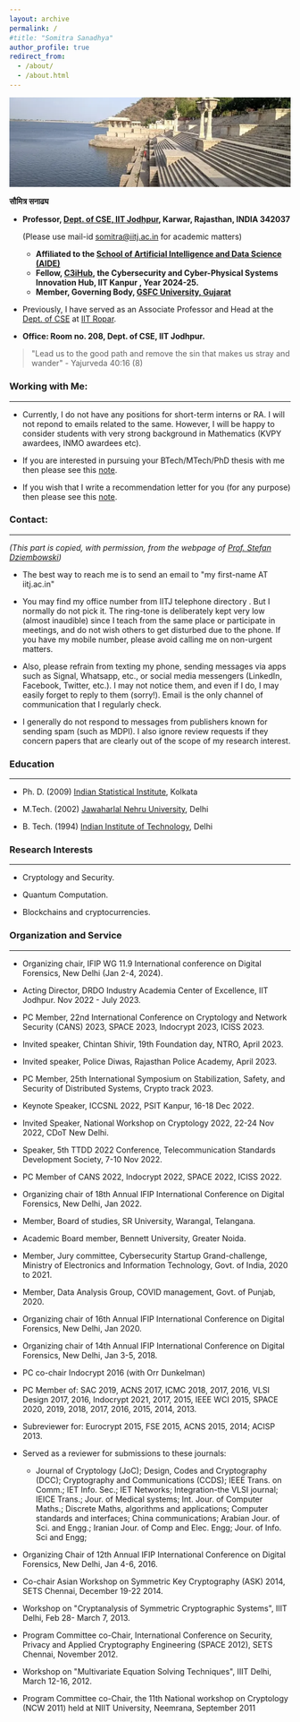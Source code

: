 ```yaml
---
layout: archive
permalink: /
#title: "Somitra Sanadhya"
author_profile: true
redirect_from: 
  - /about/
  - /about.html
---
```

![](/images/lake.png)

  **सौमित्र सनाढ्य**
  + **Professor, [Dept. of CSE, IIT Jodhpur](https://cse.iitj.ac.in/), Karwar, Rajasthan, INDIA 342037**

	  (Please use mail-id [somitra@iitj.ac.in](mailto:somitra@iitj.ac.in) for academic matters)
    + **Affiliated to the [School of Artificial Intelligence and Data Science (AIDE)](https://aide.iitj.ac.in/)**
    + **Fellow, [C3iHub](https://c3ihub.org/), the Cybersecurity and Cyber-Physical Systems Innovation Hub, IIT Kanpur , Year 2024-25.**
    + **Member, Governing Body, [GSFC University, Gujarat](https://www.gsfcuniversity.ac.in/)**

  + Previously, I have served as an Associate Professor and Head at the [Dept. of CSE](https://cse.iitrpr.ac.in/) at [IIT Ropar](https://www.iitrpr.ac.in/). 
  + **Office: Room no. 208, Dept. of CSE, IIT Jodhpur.**   

> "Lead us to the good path and remove the sin that makes us stray and wander"                                                                                                                                     - Yajurveda 40:16 (8) 

### Working with Me: 
----- 
  + Currently, I do not have any positions for short-term interns or RA. I will not repond to emails related to the same. However, I will be happy to consider students with very strong background in Mathematics (KVPY awardees, INMO awardees etc).

  + If you are interested in pursuing your BTech/MTech/PhD thesis with me then please see this [note](https://somitra-sanadhya.github.io/note1).

  + If you wish that I write a recommendation letter for you (for any purpose) then please see this [note](https://somitra-sanadhya.github.io/note2).


### Contact:  
-----
  *(This part is copied, with permission, from the webpage of [Prof. Stefan Dziembowski](https://www.crypto.edu.pl/Members/Dziembowski))*

  + The best way to reach me is to send an email to "my first-name AT iitj.ac.in"

  + You may find my office number from IITJ telephone directory . But I normally do not pick it. The ring-tone is deliberately kept very low (almost inaudible) since I teach from the same place or participate in meetings, and do not wish others to get disturbed due to the phone. If you have my mobile number, please avoid calling me on non-urgent matters. 

  + Also, please refrain from texting my phone, sending messages via apps such as Signal, Whatsapp, etc., or social media messengers (LinkedIn, Facebook, Twitter, etc.). I may not notice them, and even if I do, I may easily forget to reply to them (sorry!). Email is the only channel of communication that I regularly check.  

  + I generally do not respond to messages from publishers known for sending spam (such as MDPI). I also ignore review requests if they concern papers that are clearly out of the scope of my research interest. 

### Education 
----
- Ph. D. (2009) [Indian Statistical Institute](http://www.isical.ac.in/), Kolkata	

- M.Tech. (2002) [Jawaharlal Nehru University](http://www.jnu.ac.in/), Delhi	

- B. Tech. (1994) [Indian Institute of Technology](http://www.iitd.ac.in/), Delhi

### Research Interests 
----
  - Cryptology and Security. 

  - Quantum Computation.

  - Blockchains and cryptocurrencies.


###  Organization and Service
----
+ Organizing chair, IFIP WG 11.9 International conference on Digital Forensics, New Delhi (Jan 2-4, 2024). 

+ Acting Director, DRDO Industry Academia Center of Excellence, IIT Jodhpur. Nov 2022 - July 2023.

+ PC Member, 22nd International Conference on Cryptology and Network Security (CANS) 2023, SPACE 2023, Indocrypt 2023, ICISS 2023.

+ Invited speaker, Chintan Shivir, 19th Foundation day, NTRO, April 2023. 

+ Invited speaker, Police Diwas, Rajasthan Police Academy, April 2023. 

+ PC Member, 25th International Symposium on Stabilization, Safety, and Security of Distributed Systems, Crypto track 2023.

+ Keynote Speaker, ICCSNL 2022, PSIT Kanpur, 16-18 Dec 2022.

+ Invited Speaker, National Workshop on Cryptology 2022, 22-24 Nov 2022, CDoT New Delhi.

+ Speaker, 5th TTDD 2022 Conference, Telecommunication Standards Development Society, 7-10 Nov 2022.

+ PC Member of CANS 2022, Indocrypt 2022, SPACE 2022, ICISS 2022.

+ Organizing chair of 18th Annual IFIP International Conference on Digital Forensics, New Delhi, Jan 2022.

+ Member, Board of studies, SR University, Warangal, Telangana. 

+ Academic Board member, Bennett University, Greater Noida.

+ Member, Jury committee, Cybersecurity Startup Grand-challenge, Ministry of Electronics and Information Technology, Govt. of India, 2020 to 2021.

+ Member, Data Analysis Group, COVID management, Govt. of Punjab, 2020.

+ Organizing chair of 16th Annual IFIP International Conference on Digital Forensics, New Delhi, Jan 2020.

+ Organizing chair of 14th Annual IFIP International Conference on Digital Forensics, New Delhi, Jan 3-5, 2018.

+ PC co-chair Indocrypt 2016 (with Orr Dunkelman)

+ PC Member of: SAC 2019, ACNS 2017, ICMC 2018, 2017, 2016, VLSI Design 2017, 2016, Indocrypt 2021, 2017, 2015, IEEE WCI 2015, SPACE 2020, 2019, 2018, 2017, 2016, 2015, 2014, 2013.

+ Subreviewer for: Eurocrypt 2015, FSE 2015, ACNS 2015, 2014; ACISP 2013.

+ Served as a reviewer for submissions to these journals:

  + Journal of Cryptology (JoC); Design, Codes and Cryptography (DCC); Cryptography and Communications (CCDS); IEEE Trans. on Comm.; IET Info. Sec.; IET Networks; Integration-the VLSI journal; IEICE Trans.; Jour. of Medical systems; Int. Jour. of Computer Maths.; Discrete Maths, algorithms and applications; Computer standards and interfaces;  China communications; Arabian Jour. of Sci. and Engg.; Iranian Jour. of Comp and Elec. Engg; Jour. of Info. Sci and Engg;

+ Organizing Chair of 12th Annual IFIP International Conference on Digital Forensics,  New Delhi, Jan 4-6, 2016.

+ Co-chair Asian Workshop on Symmetric Key Cryptography (ASK) 2014, SETS Chennai, December 19-22 2014.

+ Workshop on "Cryptanalysis of Symmetric Cryptographic Systems", IIIT Delhi, Feb 28- March 7, 2013.

+ Program Committee co-Chair, International Conference on Security, Privacy and Applied Cryptography Engineering (SPACE 2012), SETS Chennai, November 2012.

+ Workshop on "Multivariate Equation Solving Techniques", IIIT Delhi, March 12-16, 2012.

+ Program Committee co-Chair, the 11th National workshop on Cryptology (NCW 2011) held at NIIT University, Neemrana, September 2011
